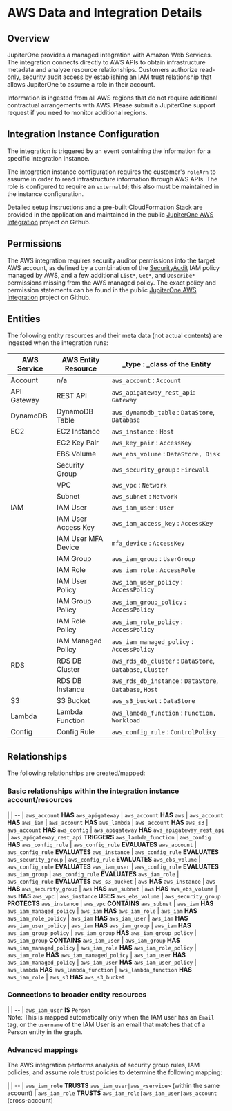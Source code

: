 # AWS Data and Integration Details

## Overview

JupiterOne provides a managed integration with Amazon Web Services. The
integration connects directly to AWS APIs to obtain infrastructure metadata and
analyze resource relationships. Customers authorize read-only, security audit
access by establishing an IAM trust relationship that allows JupiterOne to
assume a role in their account.

Information is ingested from all AWS regions that do not require additional
contractual arrangements with AWS. Please submit a JupiterOne support request if
you need to monitor additional regions.

## Integration Instance Configuration

The integration is triggered by an event containing the information for a
specific integration instance.

The integration instance configuration requires the customer's `roleArn` to
assume in order to read infrastructure information through AWS APIs. The role is
configured to require an `externalId`; this also must be maintained in the
instance configuration.

Detailed setup instructions and a pre-built CloudFormation Stack are provided in
the application and maintained in the public [JupiterOne AWS Integration][1]
project on Github.

[1]: https://github.com/jupiterone-io/jupiterone-aws-integration

## Permissions

The AWS integration requires security auditor permissions into the target AWS
account, as defined by a combination of the [SecurityAudit][2] IAM policy
managed by AWS, and a few additional `List*`, `Get*`, and `Describe*`
permissions missing from the AWS managed policy. The exact policy and permission
statements can be found in the public [JupiterOne AWS Integration][1] project on
Github.

[2]: https://console.aws.amazon.com/iam/home#policies/arn:aws:iam::aws:policy/SecurityAudit

## Entities

The following entity resources and their meta data (not actual contents) are
ingested when the integration runs:

| AWS Service | AWS Entity Resource | _type : _class of the Entity
| ----------- | -----------         | -----------
| Account     | n/a                 | `aws_account`            : `Account`
| API Gateway | REST API            | `aws_apigateway_rest_api`: `Gateway`
| DynamoDB    | DynamoDB Table      | `aws_dynamodb_table`     : `DataStore`, `Database`
| EC2         | EC2 Instance        | `aws_instance`       : `Host`
|             | EC2 Key Pair        | `aws_key_pair`       : `AccessKey`
|             | EBS Volume          | `aws_ebs_volume`         : `DataStore, Disk`
|             | Security Group      | `aws_security_group` : `Firewall`
|             | VPC                 | `aws_vpc`            : `Network`
|             | Subnet              | `aws_subnet`         : `Network`
| IAM         | IAM User            | `aws_iam_user`           : `User`
|             | IAM User Access Key | `aws_iam_access_key`     : `AccessKey`
|             | IAM User MFA Device | `mfa_device`             : `AccessKey`
|             | IAM Group           | `aws_iam_group`          : `UserGroup`
|             | IAM Role            | `aws_iam_role`           : `AccessRole`
|             | IAM User Policy     | `aws_iam_user_policy`    : `AccessPolicy`
|             | IAM Group Policy    | `aws_iam_group_policy`   : `AccessPolicy`
|             | IAM Role Policy     | `aws_iam_role_policy`    : `AccessPolicy`
|             | IAM Managed Policy  | `aws_iam_managed_policy` : `AccessPolicy`
| RDS         | RDS DB Cluster      | `aws_rds_db_cluster`     : `DataStore`, `Database`, `Cluster`
|             | RDS DB Instance     | `aws_rds_db_instance`    : `DataStore`, `Database`, `Host`
| S3          | S3 Bucket           | `aws_s3_bucket`          : `DataStore`
| Lambda      | Lambda Function     | `aws_lambda_function`    : `Function, Workload`
| Config      | Config Rule         | `aws_config_rule`        : `ControlPolicy`

## Relationships

The following relationships are created/mapped:

### Basic relationships within the integration instance account/resources

|
| --
| `aws_account` **HAS** `aws_apigateway`
| `aws_account` **HAS** `aws`
| `aws_account` **HAS** `aws_iam`
| `aws_account` **HAS** `aws_lambda`
| `aws_account` **HAS** `aws_s3`
| `aws_account` **HAS** `aws_config`
| `aws_apigateway` **HAS** `aws_apigateway_rest_api`
| `aws_apigateway_rest_api` **TRIGGERS** `aws_lambda_function`
| `aws_config` **HAS** `aws_config_rule`
| `aws_config_rule` **EVALUATES** `aws_account`
| `aws_config_rule` **EVALUATES** `aws_instance`
| `aws_config_rule` **EVALUATES** `aws_security_group`
| `aws_config_rule` **EVALUATES** `aws_ebs_volume`
| `aws_config_rule` **EVALUATES** `aws_iam_user`
| `aws_config_rule` **EVALUATES** `aws_iam_group`
| `aws_config_rule` **EVALUATES** `aws_iam_role`
| `aws_config_rule` **EVALUATES** `aws_s3_bucket`
| `aws` **HAS** `aws_instance`
| `aws` **HAS** `aws_security_group`
| `aws` **HAS** `aws_subnet`
| `aws` **HAS** `aws_ebs_volume`
| `aws` **HAS** `aws_vpc`
| `aws_instance` **USES** `aws_ebs_volume`
| `aws_security_group` **PROTECTS** `aws_instance`
| `aws_vpc` **CONTAINS** `aws_subnet`
| `aws_iam` **HAS** `aws_iam_managed_policy`
| `aws_iam` **HAS** `aws_iam_role`
| `aws_iam` **HAS** `aws_iam_role_policy`
| `aws_iam` **HAS** `aws_iam_user`
| `aws_iam` **HAS** `aws_iam_user_policy`
| `aws_iam` **HAS** `aws_iam_group`
| `aws_iam` **HAS** `aws_iam_group_policy`
| `aws_iam_group` **HAS** `aws_iam_group_policy`
| `aws_iam_group` **CONTAINS** `aws_iam_user`
| `aws_iam_group` **HAS** `aws_iam_managed_policy`
| `aws_iam_role` **HAS** `aws_iam_role_policy`
| `aws_iam_role` **HAS** `aws_iam_managed_policy`
| `aws_iam_user` **HAS** `aws_iam_managed_policy`
| `aws_iam_user` **HAS** `aws_iam_user_policy`
| `aws_lambda` **HAS** `aws_lambda_function`
| `aws_lambda_function` **HAS** `aws_iam_role`
| `aws_s3` **HAS** `aws_s3_bucket`

### Connections to broader entity resources

|
| --
| `aws_iam_user` **IS** `Person` <br> Note: This is mapped automatically only when the IAM user has an `Email` tag, or the `username` of the IAM User is an email that matches that of a Person entity in the graph.

### Advanced mappings

The AWS integration performs analysis of security group rules, IAM policies, and
assume role trust policies to determine the following mapping:

|
| --
| `aws_iam_role` **TRUSTS** `aws_iam_user|aws_<service>` (within the same account)
| `aws_iam_role` **TRUSTS** `aws_iam_role|aws_iam_user|aws_account` (cross-account)
